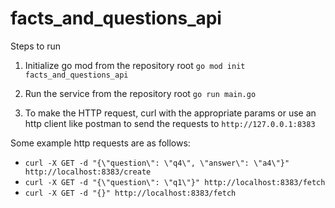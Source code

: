 # facts_and_questions_api

Steps to run

1. Initialize go mod from the repository root
`go mod init facts_and_questions_api`

2. Run the service from the repository root
`go run main.go`

3. To make the HTTP request, curl with the appropriate params or use an http client like postman to send the requests to `http://127.0.0.1:8383`


Some example http requests are as follows:

- `curl -X GET -d "{\"question\": \"q4\", \"answer\": \"a4\"}" http://localhost:8383/create`
- `curl -X GET -d "{\"question\": \"q1\"}" http://localhost:8383/fetch`
- `curl -X GET -d "{}" http://localhost:8383/fetch`